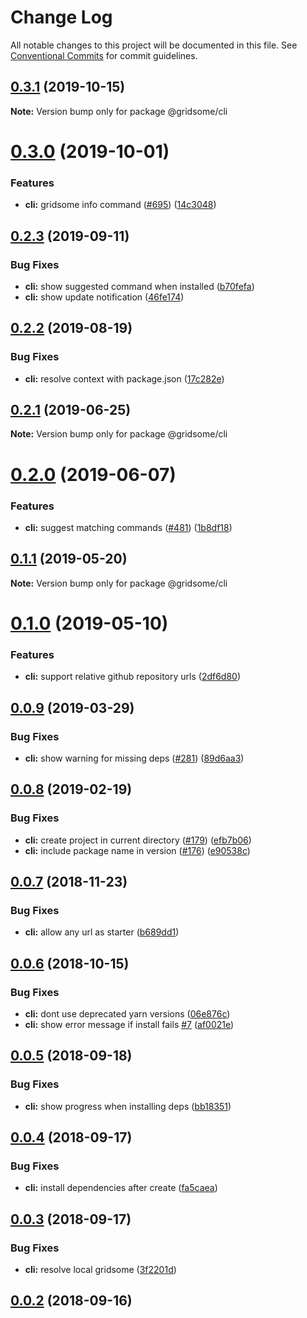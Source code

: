 # Change Log

All notable changes to this project will be documented in this file.
See [Conventional Commits](https://conventionalcommits.org) for commit guidelines.

## [0.3.1](https://github.com/gridsome/gridsome/tree/master/packages/cli/compare/@gridsome/cli@0.3.0...@gridsome/cli@0.3.1) (2019-10-15)

**Note:** Version bump only for package @gridsome/cli





# [0.3.0](https://github.com/gridsome/gridsome/tree/master/packages/cli/compare/@gridsome/cli@0.2.3...@gridsome/cli@0.3.0) (2019-10-01)


### Features

* **cli:** gridsome info command ([#695](https://github.com/gridsome/gridsome/tree/master/packages/cli/issues/695)) ([14c3048](https://github.com/gridsome/gridsome/tree/master/packages/cli/commit/14c3048))





## [0.2.3](https://github.com/gridsome/gridsome/tree/master/packages/cli/compare/@gridsome/cli@0.2.2...@gridsome/cli@0.2.3) (2019-09-11)


### Bug Fixes

* **cli:** show suggested command when installed ([b70fefa](https://github.com/gridsome/gridsome/tree/master/packages/cli/commit/b70fefa))
* **cli:** show update notification ([46fe174](https://github.com/gridsome/gridsome/tree/master/packages/cli/commit/46fe174))





## [0.2.2](https://github.com/gridsome/gridsome/tree/master/packages/cli/compare/@gridsome/cli@0.2.1...@gridsome/cli@0.2.2) (2019-08-19)


### Bug Fixes

* **cli:** resolve context with package.json ([17c282e](https://github.com/gridsome/gridsome/tree/master/packages/cli/commit/17c282e))





## [0.2.1](https://github.com/gridsome/gridsome/tree/master/packages/cli/compare/@gridsome/cli@0.2.0...@gridsome/cli@0.2.1) (2019-06-25)

**Note:** Version bump only for package @gridsome/cli





# [0.2.0](https://github.com/gridsome/gridsome/tree/master/packages/cli/compare/@gridsome/cli@0.1.1...@gridsome/cli@0.2.0) (2019-06-07)


### Features

* **cli:** suggest matching commands ([#481](https://github.com/gridsome/gridsome/tree/master/packages/cli/issues/481)) ([1b8df18](https://github.com/gridsome/gridsome/tree/master/packages/cli/commit/1b8df18))





## [0.1.1](https://github.com/gridsome/gridsome/tree/master/packages/cli/compare/@gridsome/cli@0.1.0...@gridsome/cli@0.1.1) (2019-05-20)

**Note:** Version bump only for package @gridsome/cli





# [0.1.0](https://github.com/gridsome/gridsome/tree/master/packages/cli/compare/@gridsome/cli@0.0.9...@gridsome/cli@0.1.0) (2019-05-10)


### Features

* **cli:** support relative github repository urls ([2df6d80](https://github.com/gridsome/gridsome/tree/master/packages/cli/commit/2df6d80))





## [0.0.9](https://github.com/gridsome/gridsome/tree/master/packages/cli/compare/@gridsome/cli@0.0.8...@gridsome/cli@0.0.9) (2019-03-29)


### Bug Fixes

* **cli:** show warning for missing deps ([#281](https://github.com/gridsome/gridsome/tree/master/packages/cli/issues/281)) ([89d6aa3](https://github.com/gridsome/gridsome/tree/master/packages/cli/commit/89d6aa3))





<a name="0.0.8"></a>
## [0.0.8](https://github.com/gridsome/gridsome/tree/master/packages/cli/compare/@gridsome/cli@0.0.7...@gridsome/cli@0.0.8) (2019-02-19)


### Bug Fixes

* **cli:** create project in current directory ([#179](https://github.com/gridsome/gridsome/tree/master/packages/cli/issues/179)) ([efb7b06](https://github.com/gridsome/gridsome/tree/master/packages/cli/commit/efb7b06))
* **cli:** include package name in version ([#176](https://github.com/gridsome/gridsome/tree/master/packages/cli/issues/176)) ([e90538c](https://github.com/gridsome/gridsome/tree/master/packages/cli/commit/e90538c))





<a name="0.0.7"></a>
## [0.0.7](https://github.com/gridsome/gridsome/compare/@gridsome/cli@0.0.6...@gridsome/cli@0.0.7) (2018-11-23)


### Bug Fixes

* **cli:** allow any url as starter ([b689dd1](https://github.com/gridsome/gridsome/commit/b689dd1))


<a name="0.0.6"></a>
## [0.0.6](https://github.com/gridsome/gridsome/compare/@gridsome/cli@0.0.5...@gridsome/cli@0.0.6) (2018-10-15)


### Bug Fixes

* **cli:** dont use deprecated yarn versions ([06e876c](https://github.com/gridsome/gridsome/commit/06e876c))
* **cli:** show error message if install fails [#7](https://github.com/gridsome/gridsome/issues/7) ([af0021e](https://github.com/gridsome/gridsome/commit/af0021e))


<a name="0.0.5"></a>
## [0.0.5](https://github.com/gridsome/gridsome/compare/@gridsome/cli@0.0.4...@gridsome/cli@0.0.5) (2018-09-18)


### Bug Fixes

* **cli:** show progress when installing deps ([bb18351](https://github.com/gridsome/gridsome/commit/bb18351))


<a name="0.0.4"></a>
## [0.0.4](https://github.com/gridsome/gridsome/compare/@gridsome/cli@0.0.3...@gridsome/cli@0.0.4) (2018-09-17)


### Bug Fixes

* **cli:** install dependencies after create ([fa5caea](https://github.com/gridsome/gridsome/commit/fa5caea))


<a name="0.0.3"></a>
## [0.0.3](https://github.com/gridsome/gridsome/compare/142896c2454016dc989a7872faffec7263fc658c...@gridsome/cli@0.0.3) (2018-09-17)


### Bug Fixes

* **cli:** resolve local gridsome ([3f2201d](https://github.com/gridsome/gridsome/commit/3f2201d))



<a name="0.0.2"></a>
## [0.0.2](https://github.com/gridsome/gridsome/compare/142896c2454016dc989a7872faffec7263fc658c...@gridsome/cli@0.0.3) (2018-09-16)
